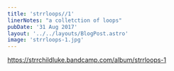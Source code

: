 ```yaml
---
title: 'strrloops//1'
linerNotes: "a colletction of loops"
pubDate: '31 Aug 2017'
layout: '../../layouts/BlogPost.astro'
image: 'strrloops-1.jpg'
---
```


https://strrchildluke.bandcamp.com/album/strrloops-1
